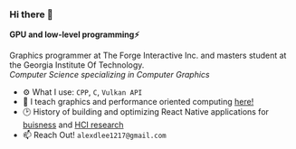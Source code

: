 ### Hi there 👋

**GPU and low-level programming⚡**

Graphics programmer at The Forge Interactive Inc. and masters student at the Georgia Institute Of Technology.\
*Computer Science specializing in Computer Graphics*

- ⚙️ What I use: `CPP`, `C`, `Vulkan API`
- 🌱 I teach graphics and performance oriented computing [here!](https://www.youtube.com/@alex_d_lee)
- 🕑 History of building and optimizing React Native applications for [buisness](https://www.linkedin.com/feed/update/urn:li:activity:7102050969965711360/) and [HCI research](https://www.linkedin.com/feed/update/urn:li:activity:7225908690908786688/)
- 📫 Reach Out! `alexdlee1217@gmail.com`
<!--


- 🔭 I’m currently working on ...
- 🌱 I’m currently learning ...
- 👯 I’m looking to collaborate on ...
- 🤔 I’m looking for help with ...
- 💬 Ask me about ...
- 📫 How to reach me: ...
- 😄 Pronouns: ...
- ⚡ Fun fact: ...
-->
